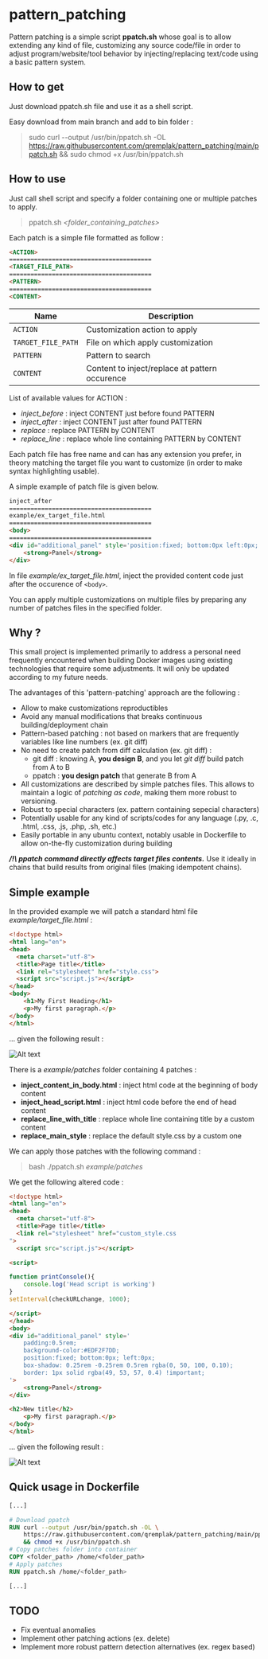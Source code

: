 # pattern_patching

Pattern patching is a simple script **ppatch.sh** whose goal is to allow extending any kind of file, customizing any source code/file in order to adjust program/website/tool behavior by injecting/replacing text/code using a basic pattern system.

## How to get

Just download ppatch.sh file and use it as a shell script.

Easy download from main branch and add to bin folder :
> sudo curl --output /usr/bin/ppatch.sh -OL https://raw.githubusercontent.com/qremplak/pattern_patching/main/ppatch.sh && sudo chmod +x /usr/bin/ppatch.sh

## How to use

Just call shell script and specify a folder containing one or multiple patches to apply.

> ppatch.sh *<folder_containing_patches>*

Each patch is a simple file formatted as follow :

```html
<ACTION>
========================================
<TARGET_FILE_PATH>
========================================
<PATTERN>
========================================
<CONTENT>
```


| Name                      | Description                                     
| ------------------------- | ----------------------------------------------- 
| `ACTION`    | Customization action to apply                    
| `TARGET_FILE_PATH` | File on which apply customization 
| `PATTERN`     | Pattern to search 
| `CONTENT`     | Content to inject/replace at pattern occurence

List of available values for ACTION : 
- *inject_before* : inject CONTENT just before found PATTERN
- *inject_after* : inject CONTENT just after found PATTERN
- *replace* : replace PATTERN by CONTENT
- *replace_line* : replace whole line containing PATTERN by CONTENT

Each patch file has free name and can has any extension you prefer, in theory matching the target file you want to customize (in order to make syntax highlighting usable).

A simple example of patch file is given below.

```html
inject_after
========================================
example/ex_target_file.html
========================================
<body>
========================================
<div id="additional_panel" style='position:fixed; bottom:0px left:0px;'>
    <strong>Panel</strong>
</div>
```
In file *example/ex_target_file.html*, inject the provided content code just after the occurence of `<body>`.

You can apply multiple customizations on multiple files by preparing any number of patches files in the specified folder.

## Why ?

This small project is implemented primarily to address a personal need frequently encountered when building Docker images using existing technologies that require some adjustments. It will only be updated according to my future needs.

The advantages of this 'pattern-patching' approach are the following :
- Allow to make customizations reproductibles
- Avoid any manual modifications that breaks continuous building/deployment chain
- Pattern-based patching : not based on markers that are frequently variables like line numbers (ex. git diff)
- No need to create patch from diff calculation (ex. git diff) :
    - git diff : knowing A, **you design B**, and you let *git diff* build patch from A to B
    - ppatch : **you design patch** that generate B from A
- All customizations are described by simple patches files. This allows to maintain a logic of <i>patching as code</i>, making them more robust to versioning.
- Robust to special characters (ex. pattern containing sepecial characters)
- Potentially usable for any kind of scripts/codes for any language (.py, .c, .html, .css, .js, .php, .sh, etc.)
- Easily portable in any ubuntu context, notably usable in Dockerfile to allow on-the-fly customization during building

***/!\ ppatch command directly affects target files contents.*** 
Use it ideally in chains that build results from original files (making idempotent chains).

## Simple example

In the provided example we will patch a standard html file *example/target_file.html* :

```html
<!doctype html>
<html lang="en">
<head>
  <meta charset="utf-8">
  <title>Page title</title>
  <link rel="stylesheet" href="style.css">
  <script src="script.js"></script>
</head>
<body>
    <h1>My First Heading</h1>
    <p>My first paragraph.</p>
</body>
</html>
```
... given the following result :

![Alt text](images/before.png)

There is a *example/patches* folder containing 4 patches :
- **inject_content_in_body.html** : inject html code at the beginning of body content
- **inject_head_script.html** : inject html code before the end of head content
- **replace_line_with_title** : replace whole line containing title by a custom content
- **replace_main_style** : replace the default style.css by a custom one

We can apply those patches with the following command : 
> bash ./ppatch.sh *example/patches*

We get the following altered code :

```html
<!doctype html>
<html lang="en">
<head>
  <meta charset="utf-8">
  <title>Page title</title>
  <link rel="stylesheet" href="custom_style.css
">
  <script src="script.js"></script>

<script>

function printConsole(){
    console.log('Head script is working')
}
setInterval(checkURLchange, 1000);

</script>
</head>
<body>
<div id="additional_panel" style='
    padding:0.5rem;
    background-color:#EDF2F7DD;
    position:fixed; bottom:0px; left:0px;
    box-shadow: 0.25rem -0.25rem 0.5rem rgba(0, 50, 100, 0.10);
    border: 1px solid rgba(49, 53, 57, 0.4) !important;
'>
    <strong>Panel</strong>
</div>

<h2>New title</h2>
    <p>My first paragraph.</p>
</body>
</html>
```

... given the following result :

![Alt text](images/after.png)

## Quick usage in Dockerfile

```dockerfile
[...]

# Download ppatch
RUN curl --output /usr/bin/ppatch.sh -OL \
    https://raw.githubusercontent.com/qremplak/pattern_patching/main/ppatch.sh \
    && chmod +x /usr/bin/ppatch.sh
# Copy patches folder into container
COPY <folder_path> /home/<folder_path>
# Apply patches
RUN ppatch.sh /home/<folder_path>

[...]
```

## TODO
- Fix eventual anomalies
- Implement other patching actions (ex. delete)
- Implement more robust pattern detection alternatives (ex. regex based)
